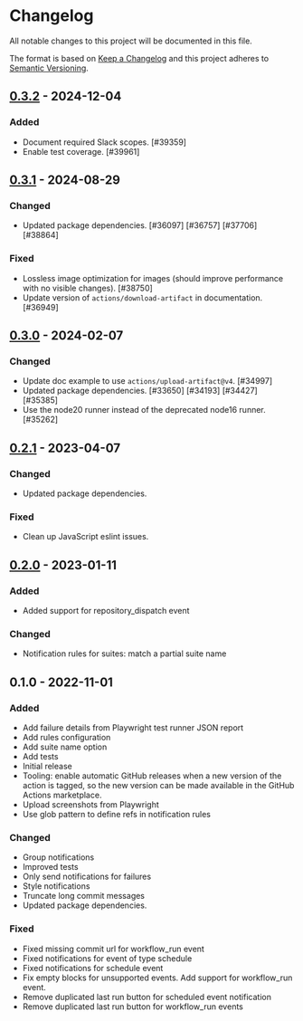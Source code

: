 # Changelog

All notable changes to this project will be documented in this file.

The format is based on [Keep a Changelog](https://keepachangelog.com/en/1.0.0/)
and this project adheres to [Semantic Versioning](https://semver.org/spec/v2.0.0.html).

## [0.3.2] - 2024-12-04
### Added
- Document required Slack scopes. [#39359]
- Enable test coverage. [#39961]

## [0.3.1] - 2024-08-29
### Changed
- Updated package dependencies. [#36097] [#36757] [#37706] [#38864]

### Fixed
- Lossless image optimization for images (should improve performance with no visible changes). [#38750]
- Update version of `actions/download-artifact` in documentation. [#36949]

## [0.3.0] - 2024-02-07
### Changed
- Update doc example to use `actions/upload-artifact@v4`. [#34997]
- Updated package dependencies. [#33650] [#34193] [#34427] [#35385]
- Use the node20 runner instead of the deprecated node16 runner. [#35262]

## [0.2.1] - 2023-04-07
### Changed
- Updated package dependencies.

### Fixed
- Clean up JavaScript eslint issues.

## [0.2.0] - 2023-01-11
### Added
- Added support for repository_dispatch event

### Changed
- Notification rules for suites: match a partial suite name

## 0.1.0 - 2022-11-01
### Added
- Add failure details from Playwright test runner JSON report
- Add rules configuration
- Add suite name option
- Add tests
- Initial release
- Tooling: enable automatic GitHub releases when a new version of the action is tagged, so the new version can be made available in the GitHub Actions marketplace.
- Upload screenshots from Playwright
- Use glob pattern to define refs in notification rules

### Changed
- Group notifications
- Improved tests
- Only send notifications for failures
- Style notifications
- Truncate long commit messages
- Updated package dependencies.

### Fixed
- Fixed missing commit url for workflow_run event
- Fixed notifications for event of type schedule
- Fixed notifications for schedule event
- Fix empty blocks for unsupported events. Add support for workflow_run event.
- Remove duplicated last run button for scheduled event notification
- Remove duplicated last run button for workflow_run events

[0.3.2]: https://github.com/Automattic/action-test-results-to-slack/compare/v0.3.1...v0.3.2
[0.3.1]: https://github.com/Automattic/action-test-results-to-slack/compare/v0.3.0...v0.3.1
[0.3.0]: https://github.com/Automattic/action-test-results-to-slack/compare/v0.2.1...v0.3.0
[0.2.1]: https://github.com/Automattic/action-test-results-to-slack/compare/v0.2.0...v0.2.1
[0.2.0]: https://github.com/Automattic/action-test-results-to-slack/compare/v0.1.0...v0.2.0
